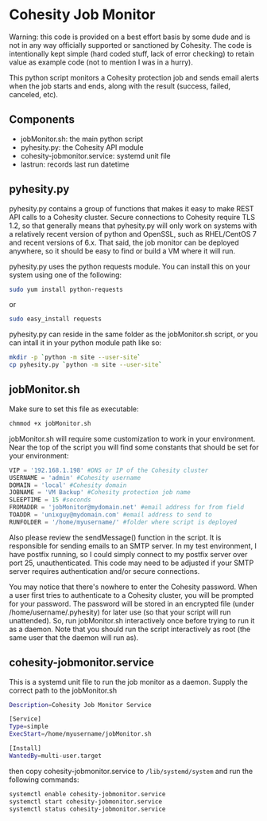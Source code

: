 # Cohesity Job Monitor

Warning: this code is provided on a best effort basis by some dude and is not in any way officially supported or sanctioned by Cohesity. The code is intentionally kept simple (hard coded stuff, lack of error checking) to retain value as example code (not to mention I was in a hurry).

This python script monitors a Cohesity protection job and sends email alerts when the job starts and ends, along with the result (success, failed, canceled, etc).

## Components

* jobMonitor.sh: the main python script
* pyhesity.py: the Cohesity API module
* cohesity-jobmonitor.service: systemd unit file
* lastrun: records last run datetime

## pyhesity.py

pyhesity.py contains a group of functions that makes it easy to make REST API calls to a Cohesity cluster. Secure connections to Cohesity require TLS 1.2, so that generally means that pyhesity.py will only work on systems with a relatively recent version of python and OpenSSL, such as RHEL/CentOS 7 and recent versions of 6.x. That said, the job monitor can be deployed anywhere, so it should be easy to find or build a VM where it will run.

pyhesity.py uses the python requests module. You can install this on your system using one of the following:

```bash
sudo yum install python-requests
```
or
```bash
sudo easy_install requests
```

pyhesity.py can reside in the same folder as the jobMonitor.sh script, or you can intall it in your python module path like so:

```bash
mkdir -p `python -m site --user-site`
cp pyhesity.py `python -m site --user-site`
```

## jobMonitor.sh

Make sure to set this file as executable:

```bash
chmmod +x jobMonitor.sh
```

jobMonitor.sh will require some customization to work in your environment. Near the top of the script you will find some constants that should be set for your environment:

```python
VIP = '192.168.1.198' #DNS or IP of the Cohesity cluster
USERNAME = 'admin' #Cohesity username
DOMAIN = 'local' #Cohesity domain
JOBNAME = 'VM Backup' #Cohesity protection job name
SLEEPTIME = 15 #seconds
FROMADDR = 'jobMonitor@mydomain.net' #email address for from field
TOADDR = 'unixguy@mydomain.com' #email address to send to
RUNFOLDER = '/home/myusername/' #folder where script is deployed
```

Also please review the sendMessage() function in the script. It is responsible for sending emails to an SMTP server. In my test environment, I have postfix running, so I could simply connect to my postfix server over port 25, unauthenticated. This code may need to be adjusted if your SMTP server requires authentication and/or secure connections.

You may notice that there's nowhere to enter the Cohesity password. When a user first tries to authenticate to a Cohesity cluster, you will be prompted for your password. The password will be stored in an encrypted file (under /home/username/.pyhesity) for later use (so that your script will run unattended). So, run jobMonitor.sh interactively once before trying to run it as a daemon. Note that you should run the script interactively as root (the same user that the daemon will run as).

## cohesity-jobmonitor.service

This is a systemd unit file to run the job monitor as a daemon. Supply the correct path to the jobMonitor.sh

```bash
Description=Cohesity Job Monitor Service

[Service]
Type=simple
ExecStart=/home/myusername/jobMonitor.sh

[Install]
WantedBy=multi-user.target
```

then copy cohesity-jobmonitor.service to `/lib/systemd/system` and run the following commands:

```bash
systemctl enable cohesity-jobmonitor.service
systemctl start cohesity-jobmonitor.service
systemctl status cohesity-jobmonitor.service
```



